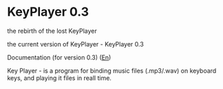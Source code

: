 # KeyPlayer 0.3

the rebirth of the lost KeyPlayer

the current version of KeyPlayer - KeyPlayer 0.3

Documentation (for version 0.3) ([En](https://fyodorovaleksej.github.io/KeyPlayer/))

Key Player - is a program for binding music files (.mp3/.wav) on keyboard keys, and playing it files in reall time.
